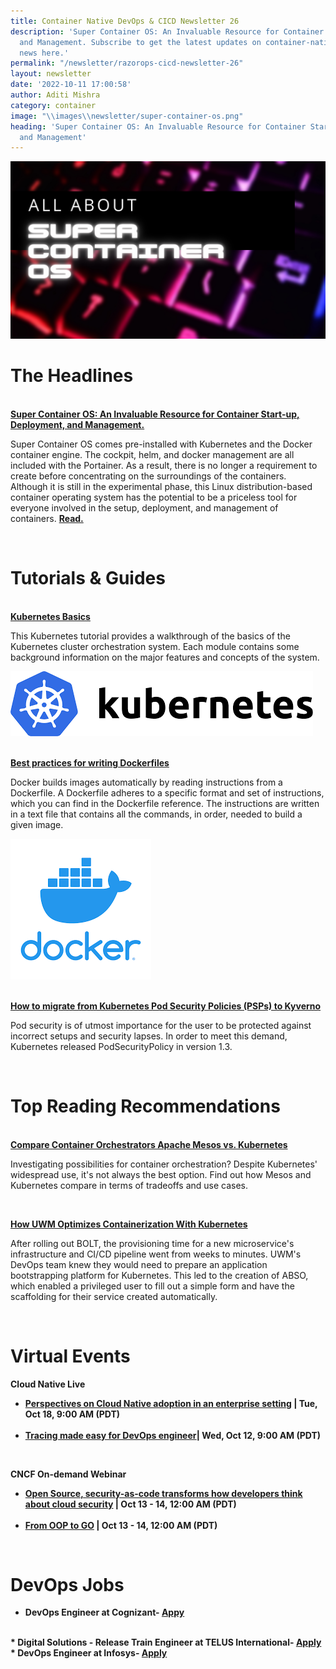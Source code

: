```yaml
---
title: Container Native DevOps & CICD Newsletter 26
description: 'Super Container OS: An Invaluable Resource for Container Start-up, Deployment,
  and Management. Subscribe to get the latest updates on container-native & DevOps
  news here.'
permalink: "/newsletter/razorops-cicd-newsletter-26"
layout: newsletter
date: '2022-10-11 17:00:58'
author: Aditi Mishra
category: container
image: "\\images\\newsletter/super-container-os.png"
heading: 'Super Container OS: An Invaluable Resource for Container Start-up, Deployment,
  and Management'
---
```


![](\images\newsletter/super-container-os.png)
<br>

# The Headlines

<br>
<a href="https://list23.com/1087217-super-container-os-a-container-deployment-operating-system-is-now-available/" target="_blank"><b>Super Container OS: An Invaluable Resource for Container Start-up, Deployment, and Management.</b></a>
	
Super Container OS comes pre-installed with Kubernetes and the Docker container engine. The cockpit, helm, and docker management are all included with the Portainer. As a result, there is no longer a requirement to create before concentrating on the surroundings of the containers. Although it is still in the experimental phase, this Linux distribution-based container operating system has the potential to be a priceless tool for everyone involved in the setup, deployment, and management of containers. <a href="https://list23.com/1087217-super-container-os-a-container-deployment-operating-system-is-now-available/" target="_blank"><b>Read.</b></a>

<br>

# Tutorials & Guides

<br>
<a href="https://kubernetes.io/docs/tutorials/kubernetes-basics/" target="_blank"><b>Kubernetes Basics</b></a> 
	
<div class="row">
  <div class="col-sm-6">
  <p>
  This Kubernetes tutorial provides a walkthrough of the basics of the Kubernetes cluster orchestration system. Each module contains some background information on the major features and concepts of the system.
  </p>
  </div>
  <div class="col-sm-6">
    <img src="\images\newsletter\kubernetes-logo.png">
  </div>
</div>
	
<br>  
	
<a href="https://kubernetes.io/docs/tutorials/kubernetes-basics/" target="_blank"><b>Best practices for writing Dockerfiles</b></a>
	
<div class="row">
  <div class="col-sm-6">
  <p>
    Docker builds images automatically by reading instructions from a Dockerfile. A Dockerfile adheres to a specific format and set of instructions, which you can find in the Dockerfile reference. The instructions are written in a text file that contains all the commands, in order, needed to build a given image.
  </p>  
  </div>
  <div class="col-sm-6">
    <img src="\images\newsletter\docker-logo.png">
  </div>	
</div>  
	
<br>

<a href="https://nirmata.com/2022/09/29/how-to-migrate-from-kubernetes-pod-security-policies-to-kyverno/?utm_source=hs_email&utm_medium=email&_hsenc=p2ANqtz-_QsPgCluBkduVNHZ06gLGzdnybUijP6EqWNBQ2phgdz__-JyffnAK7QEzcpV9CPEub-7gG"><b>How to migrate from Kubernetes Pod Security Policies (PSPs) to Kyverno</b></a>
	
Pod security is of utmost importance for the user to be protected against incorrect setups and security lapses. In order to meet this demand, Kubernetes released PodSecurityPolicy in version 1.3.	
	
<br>
	
# Top Reading Recommendations
	
<br>  
<a href="https://www.techtarget.com/searchitoperations/tip/Compare-container-orchestrators-Apache-Mesos-vs-Kubernetes" target="_blank"><b>Compare Container Orchestrators Apache Mesos vs. Kubernetes</b></a>

Investigating possibilities for container orchestration? Despite Kubernetes' widespread use, it's not always the best option. Find out how Mesos and Kubernetes compare in terms of tradeoffs and use cases.
	
<br>

<a href="https://containerjournal.com/features/how-uwm-optimizes-containerization-with-kubernetes/" target="_blank"><b>How UWM Optimizes Containerization With Kubernetes</b></a>
	
After rolling out BOLT, the provisioning time for a new microservice's infrastructure and CI/CD pipeline went from weeks to minutes. UWM's DevOps team knew they would need to prepare an application bootstrapping platform for Kubernetes. This led to the creation of ABSO, which enabled a privileged user to fill out a simple form and have the scaffolding for their service created automatically.	
	
<br>  

# Virtual Events
	
<b>Cloud Native Live<b>
	
<ul>
<li>
<a href="https://community.cncf.io/events/details/cncf-cncf-online-programs-presents-cloud-native-live-perspectives-on-cloud-native-adoption-in-an-enterprise-setting/" target="_blank">Perspectives on Cloud Native adoption in an enterprise setting</a> | Tue, Oct 18, 9:00 AM (PDT)
</li>
<br>
<li>
<a href="https://community.cncf.io/events/details/cncf-cncf-online-programs-presents-cloud-native-live-tracing-made-easy-for-devops-engineer/" target="_blank">Tracing made easy for DevOps engineer</a>| Wed, Oct 12, 9:00 AM (PDT)
</li>

</ul>
	
<br>	

<b>CNCF On-demand Webinar</b>
	
<ul>

<li>
<a href="https://community.cncf.io/events/details/cncf-cncf-online-programs-presents-cncf-on-demand-webinar-open-source-security-as-code-transforms-how-developers-think-about-cloud-security/" target="_blank">Open Source, security-as-code transforms how developers think about cloud security</a> | Oct 13 - 14, 12:00 AM (PDT)
</li>
<br>
<li>
<a href="https://community.cncf.io/events/details/cncf-cncf-online-programs-presents-cncf-on-demand-webinar-from-oop-to-go/" target="_blank">From OOP to GO</a> | Oct 13 - 14, 12:00 AM (PDT)	
</li>

</ul>

<br>
	
# DevOps Jobs
	
* DevOps Engineer at Cognizant- <a href="https://careers.cognizant.com/in/en/apply?jobSeqNo=COGNGLOBAL00041450002&utm_campaign=google_jobs_apply&utm_source=google_jobs_apply&utm_medium=organic&pjid=06b3bfba-7bf9-48a8-9066-69512292b057&p_in_ref=https://www.google.com/&p_lang=en_in&refNum=COGNGLOBAL" target="_blank"><b>Appy</b></a>
<br>
* Digital Solutions - Release Train Engineer at TELUS International- <a href="https://www.linkedin.com/jobs/search/?currentJobId=3160500613&geoId=102713980&keywords=devops%20engineers&location=India&refresh=true" target="_blank"><b>Apply</b></a>
<br>
* DevOps Engineer at Infosys- <a href="https://www.linkedin.com/jobs/search/?currentJobId=3008553373&f_E=3%2C4&geoId=102713980&keywords=devops%20engineers&location=India&refresh=true" target="_blank"><b>Apply</b></a>